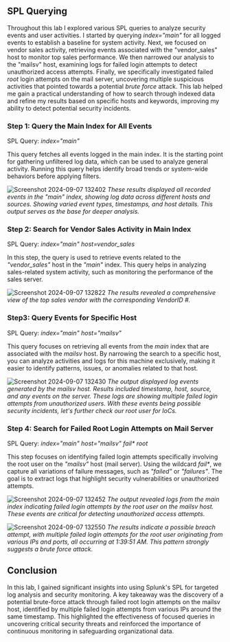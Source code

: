 ## SPL Querying
Throughout this lab I explored various SPL queries to analyze security events and user activities. I started by querying _index="main"_ for all logged events to establish a baseline for system activity. Next, we focused on vendor sales activity, retrieving events associated with the "vendor_sales" host to monitor top sales performance. We then narrowed our analysis to the "mailsv" host, examining logs for failed login attempts to detect unauthorized access attempts. Finally, we specifically investigated failed _root_ login attempts on the mail server, uncovering multiple suspicious activities that pointed towards a potential _brute force_ attack. 
This lab helped me gain a practical understanding of how to search through indexed data and refine my results based on specific hosts and keywords, improving my ability to detect potential security incidents.

### Step 1: Query the Main Index for All Events
SPL Query: _index="main"_

This query fetches all events logged in the main index. It is the starting point for gathering unfiltered log data, which can be used to analyze general activity. Running this query helps identify broad trends or system-wide behaviors before applying filters.

![Screenshot 2024-09-07 132402](https://github.com/user-attachments/assets/025f40cd-a5fd-4e03-ae6a-a9a6d5a05468)
_These results displayed all recorded events in the _"main"_ index, showing log data across different hosts and sources. Showing varied event types, timestamps, and host details. This output serves as the base for deeper analysis._

### Step 2: Search for Vendor Sales Activity in Main Index
SPL Query: _index="main" host=vendor_sales_

In this step, the query is used to retrieve events related to the _"vendor_sales"_ host in the _"main"_ index. This query helps in analyzing sales-related system activity, such as monitoring the performance of the sales server.

![Screenshot 2024-09-07 132822](https://github.com/user-attachments/assets/a332d3c4-ce93-4086-979e-c6063ee86f72)
_The results revealed a comprehensive view of the top sales vendor with the corresponding VendorID #._ 

### Step3: Query Events for Specific Host
SPL Query: _index="main" host="mailsv"_

This query focuses on retrieving all events from the _main_ index that are associated with the _mailsv_ host. By narrowing the search to a specific host, you can analyze activities and logs for this machine exclusively, making it easier to identify patterns, issues, or anomalies related to that host.

![Screenshot 2024-09-07 132430](https://github.com/user-attachments/assets/e45989a3-8eac-48e3-9139-adf1e4ea39fc)
_The output displayed log events generated by the mailsv host. Results included timestamp, host, source, and any events on the server. These logs are showing multiple failed login attempts from unauthorized users. With these events being possible security incidents, let's further check our root user for IoCs._

### Step 4: Search for Failed Root Login Attempts on Mail Server
SPL Query: _index="main" host="mailsv" fail* root_

This step focuses on identifying failed login attempts specifically involving the root user on the _"mailsv"_ host (mail server). Using the wildcard _fail*_, we capture all variations of failure messages, such as _"failed"_ or _"failures"_. The goal is to extract logs that highlight security vulnerabilities or unauthorized attempts.

![Screenshot 2024-09-07 132452](https://github.com/user-attachments/assets/1c260451-88fc-4049-bc66-2ec43bcbd2bb)
_The output revealed logs from the main index indicating failed login attempts by the root user on the mailsv host. These events are critical for detecting unauthorized access attempts._ 

![Screenshot 2024-09-07 132550](https://github.com/user-attachments/assets/ba0354fd-95aa-4200-adf4-1cbe19048095)
_The results indicate a possible breach attempt, with multiple failed login attempts for the root user originating from various IPs and ports, all occurring at 1:39:51 AM. This pattern strongly suggests a brute force attack._

## Conclusion
In this lab, I gained significant insights into using Splunk's SPL for targeted log analysis and security monitoring. A key takeaway was the discovery of a potential brute-force attack through failed root login attempts on the mailsv host, identified by multiple failed login attempts from various IPs around the same timestamp. This highlighted the effectiveness of focused queries in uncovering critical security threats and reinforced the importance of continuous monitoring in safeguarding organizational data.
